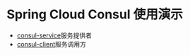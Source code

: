 # Spring Cloud Consul 使用演示

- [consul-service](https://github.com/li-ze-lin/spring-component-use-demo/tree/cloud-consul/consul-service)服务提供者
- [consul-client](https://github.com/li-ze-lin/spring-component-use-demo/tree/cloud-consul/consul-client)服务调用方